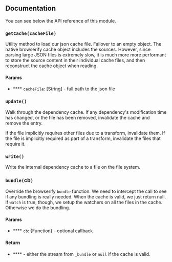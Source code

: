 ## Documentation

You can see below the API reference of this module.

### `getCache(cacheFile)`
Utility method to load our json cache file. Failover to an empty object.
The native browserify cache object includes the sources. However,
since parsing large JSON files is extremely slow, it is much more more
performant to store the source content in their individual cache files,
and then reconstruct the cache object when reading.

#### Params

- **** `cacheFile`: [String] - full path to the json file

### `update()`
Walk through the dependency cache. If any dependency's modification time has changed, or the file has been
removed, invalidate the cache and remove the entry.

If the file implicitly requires other files due to a transform, invalidate them.
If the file is implicitly required as part of a transform, invalidate the files that require it.

### `write()`
Write the internal dependency cache to a file on the file system.

### `bundle(`cb`)`
Override the browserify `bundle` function. We need to intercept the call to see if any bundling is really
needed. When the cache is valid, we just return null. If `watch` is true, though, we setup the watchers on all
the files in the cache. Otherwise we do the bundling.

#### Params

- **** ``cb``: {Function} - optional callback

#### Return
- **** - either the stream from `_bundle` or `null` if the cache is valid.

